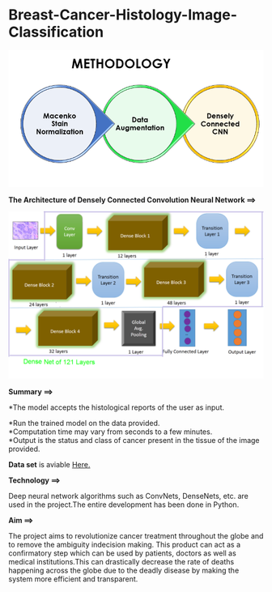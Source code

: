 # Breast-Cancer-Histology-Image-Classification
                                                 

![Methodology](/Image/Methods.PNG)

**The Architecture of Densely Connected Convolution Neural Network ==>**                                                                                                                                                                                                                      



![DenseNet](/Image/DenseNet.PNG)

**Summary ==>**

*The model accepts the histological reports of the user as input.  

*Run the trained model on the data provided.                                                                                             
*Computation time may vary from seconds to a few minutes.                                                                              
*Output is the status and class of cancer present in the tissue of the image provided.  



**Data set** is aviable [Here.](https://rdm.inesctec.pt/dataset/nis-2017-003)

**Technology ==>**                                                                                                                        



Deep neural network algorithms such as ConvNets, DenseNets, etc. are used in the project.The entire development has been done in Python.

**Aim ==>**


The project aims to revolutionize cancer treatment throughout the globe and to remove the ambiguity indecision making. This product can act as a confirmatory step which can be used by patients, doctors as well as medical institutions.This can drastically decrease the rate of deaths happening across the globe due to the deadly disease by making the system more efficient and transparent.



